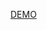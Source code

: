 [DEMO](http://htmlpreview.github.io/?https://github.com/ZZITE/Learning-Tasks/blob/master/%E4%B8%89%E5%88%97%E8%87%AA%E9%80%82%E5%BA%94%E5%B8%83%E5%B1%80/index.html)
